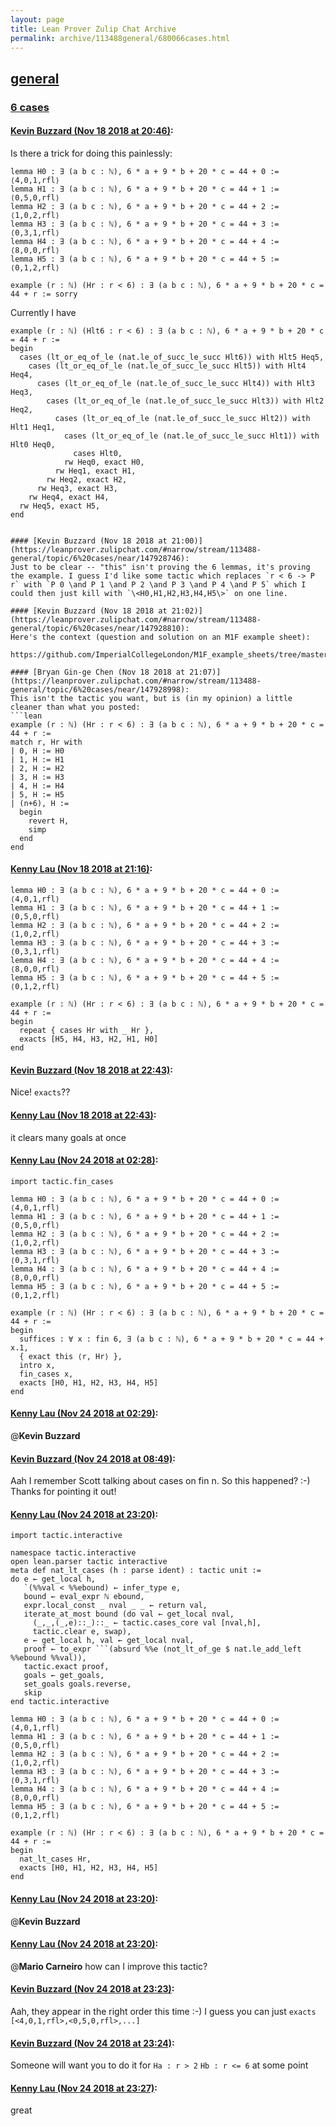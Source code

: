 ```yaml
---
layout: page
title: Lean Prover Zulip Chat Archive 
permalink: archive/113488general/680066cases.html
---
```


## [general](index.html)
### [6 cases](680066cases.html)

#### [Kevin Buzzard (Nov 18 2018 at 20:46)](https://leanprover.zulipchat.com/#narrow/stream/113488-general/topic/6%20cases/near/147928252):
Is there a trick for doing this painlessly:

```lean
lemma H0 : ∃ (a b c : ℕ), 6 * a + 9 * b + 20 * c = 44 + 0 := ⟨4,0,1,rfl⟩
lemma H1 : ∃ (a b c : ℕ), 6 * a + 9 * b + 20 * c = 44 + 1 := ⟨0,5,0,rfl⟩
lemma H2 : ∃ (a b c : ℕ), 6 * a + 9 * b + 20 * c = 44 + 2 := ⟨1,0,2,rfl⟩
lemma H3 : ∃ (a b c : ℕ), 6 * a + 9 * b + 20 * c = 44 + 3 := ⟨0,3,1,rfl⟩
lemma H4 : ∃ (a b c : ℕ), 6 * a + 9 * b + 20 * c = 44 + 4 := ⟨8,0,0,rfl⟩
lemma H5 : ∃ (a b c : ℕ), 6 * a + 9 * b + 20 * c = 44 + 5 := ⟨0,1,2,rfl⟩

example (r : ℕ) (Hr : r < 6) : ∃ (a b c : ℕ), 6 * a + 9 * b + 20 * c = 44 + r := sorry
```

Currently I have

```lean
example (r : ℕ) (Hlt6 : r < 6) : ∃ (a b c : ℕ), 6 * a + 9 * b + 20 * c = 44 + r :=
begin
  cases (lt_or_eq_of_le (nat.le_of_succ_le_succ Hlt6)) with Hlt5 Heq5,
    cases (lt_or_eq_of_le (nat.le_of_succ_le_succ Hlt5)) with Hlt4 Heq4,
      cases (lt_or_eq_of_le (nat.le_of_succ_le_succ Hlt4)) with Hlt3 Heq3,
        cases (lt_or_eq_of_le (nat.le_of_succ_le_succ Hlt3)) with Hlt2 Heq2,
          cases (lt_or_eq_of_le (nat.le_of_succ_le_succ Hlt2)) with Hlt1 Heq1,
            cases (lt_or_eq_of_le (nat.le_of_succ_le_succ Hlt1)) with Hlt0 Heq0,
              cases Hlt0,
            rw Heq0, exact H0,
          rw Heq1, exact H1,
        rw Heq2, exact H2,
      rw Heq3, exact H3,
    rw Heq4, exact H4,
  rw Heq5, exact H5,
end
```
```

#### [Kevin Buzzard (Nov 18 2018 at 21:00)](https://leanprover.zulipchat.com/#narrow/stream/113488-general/topic/6%20cases/near/147928746):
Just to be clear -- "this" isn't proving the 6 lemmas, it's proving the example. I guess I'd like some tactic which replaces `r < 6 -> P r` with `P 0 \and P 1 \and P 2 \and P 3 \and P 4 \and P 5` which I could then just kill with `\<H0,H1,H2,H3,H4,H5\>` on one line.

#### [Kevin Buzzard (Nov 18 2018 at 21:02)](https://leanprover.zulipchat.com/#narrow/stream/113488-general/topic/6%20cases/near/147928810):
Here's the context (question and solution on an M1F example sheet):

https://github.com/ImperialCollegeLondon/M1F_example_sheets/tree/master/src/example_sheet_05/Sht05Q05

#### [Bryan Gin-ge Chen (Nov 18 2018 at 21:07)](https://leanprover.zulipchat.com/#narrow/stream/113488-general/topic/6%20cases/near/147928998):
This isn't the tactic you want, but is (in my opinion) a little cleaner than what you posted:
```lean
example (r : ℕ) (Hr : r < 6) : ∃ (a b c : ℕ), 6 * a + 9 * b + 20 * c = 44 + r :=
match r, Hr with
| 0, H := H0
| 1, H := H1
| 2, H := H2
| 3, H := H3
| 4, H := H4
| 5, H := H5
| (n+6), H := 
  begin
    revert H,
    simp
  end
end
```

#### [Kenny Lau (Nov 18 2018 at 21:16)](https://leanprover.zulipchat.com/#narrow/stream/113488-general/topic/6%20cases/near/147929396):
```lean
lemma H0 : ∃ (a b c : ℕ), 6 * a + 9 * b + 20 * c = 44 + 0 := ⟨4,0,1,rfl⟩
lemma H1 : ∃ (a b c : ℕ), 6 * a + 9 * b + 20 * c = 44 + 1 := ⟨0,5,0,rfl⟩
lemma H2 : ∃ (a b c : ℕ), 6 * a + 9 * b + 20 * c = 44 + 2 := ⟨1,0,2,rfl⟩
lemma H3 : ∃ (a b c : ℕ), 6 * a + 9 * b + 20 * c = 44 + 3 := ⟨0,3,1,rfl⟩
lemma H4 : ∃ (a b c : ℕ), 6 * a + 9 * b + 20 * c = 44 + 4 := ⟨8,0,0,rfl⟩
lemma H5 : ∃ (a b c : ℕ), 6 * a + 9 * b + 20 * c = 44 + 5 := ⟨0,1,2,rfl⟩

example (r : ℕ) (Hr : r < 6) : ∃ (a b c : ℕ), 6 * a + 9 * b + 20 * c = 44 + r :=
begin
  repeat { cases Hr with _ Hr },
  exacts [H5, H4, H3, H2, H1, H0]
end
```

#### [Kevin Buzzard (Nov 18 2018 at 22:43)](https://leanprover.zulipchat.com/#narrow/stream/113488-general/topic/6%20cases/near/147932349):
Nice! `exacts`??

#### [Kenny Lau (Nov 18 2018 at 22:43)](https://leanprover.zulipchat.com/#narrow/stream/113488-general/topic/6%20cases/near/147932362):
it clears many goals at once

#### [Kenny Lau (Nov 24 2018 at 02:28)](https://leanprover.zulipchat.com/#narrow/stream/113488-general/topic/6%20cases/near/148257191):
```lean
import tactic.fin_cases

lemma H0 : ∃ (a b c : ℕ), 6 * a + 9 * b + 20 * c = 44 + 0 := ⟨4,0,1,rfl⟩
lemma H1 : ∃ (a b c : ℕ), 6 * a + 9 * b + 20 * c = 44 + 1 := ⟨0,5,0,rfl⟩
lemma H2 : ∃ (a b c : ℕ), 6 * a + 9 * b + 20 * c = 44 + 2 := ⟨1,0,2,rfl⟩
lemma H3 : ∃ (a b c : ℕ), 6 * a + 9 * b + 20 * c = 44 + 3 := ⟨0,3,1,rfl⟩
lemma H4 : ∃ (a b c : ℕ), 6 * a + 9 * b + 20 * c = 44 + 4 := ⟨8,0,0,rfl⟩
lemma H5 : ∃ (a b c : ℕ), 6 * a + 9 * b + 20 * c = 44 + 5 := ⟨0,1,2,rfl⟩

example (r : ℕ) (Hr : r < 6) : ∃ (a b c : ℕ), 6 * a + 9 * b + 20 * c = 44 + r :=
begin
  suffices : ∀ x : fin 6, ∃ (a b c : ℕ), 6 * a + 9 * b + 20 * c = 44 + x.1,
  { exact this ⟨r, Hr⟩ },
  intro x,
  fin_cases x,
  exacts [H0, H1, H2, H3, H4, H5]
end
```

#### [Kenny Lau (Nov 24 2018 at 02:29)](https://leanprover.zulipchat.com/#narrow/stream/113488-general/topic/6%20cases/near/148257197):
@**Kevin Buzzard**

#### [Kevin Buzzard (Nov 24 2018 at 08:49)](https://leanprover.zulipchat.com/#narrow/stream/113488-general/topic/6%20cases/near/148267406):
Aah I remember Scott talking about cases on fin n. So this happened? :-) Thanks for pointing it out!

#### [Kenny Lau (Nov 24 2018 at 23:20)](https://leanprover.zulipchat.com/#narrow/stream/113488-general/topic/6%20cases/near/148293408):
```lean
import tactic.interactive

namespace tactic.interactive
open lean.parser tactic interactive
meta def nat_lt_cases (h : parse ident) : tactic unit :=
do e ← get_local h,
   `(%%val < %%ebound) ← infer_type e,
   bound ← eval_expr ℕ ebound,
   expr.local_const _ nval _ _ ← return val,
   iterate_at_most bound (do val ← get_local nval,
     (_,_,(_,e)::_)::_ ← tactic.cases_core val [nval,h],
     tactic.clear e, swap),
   e ← get_local h, val ← get_local nval,
   proof ← to_expr ```(absurd %%e (not_lt_of_ge $ nat.le_add_left %%ebound %%val)),
   tactic.exact proof,
   goals ← get_goals,
   set_goals goals.reverse,
   skip
end tactic.interactive

lemma H0 : ∃ (a b c : ℕ), 6 * a + 9 * b + 20 * c = 44 + 0 := ⟨4,0,1,rfl⟩
lemma H1 : ∃ (a b c : ℕ), 6 * a + 9 * b + 20 * c = 44 + 1 := ⟨0,5,0,rfl⟩
lemma H2 : ∃ (a b c : ℕ), 6 * a + 9 * b + 20 * c = 44 + 2 := ⟨1,0,2,rfl⟩
lemma H3 : ∃ (a b c : ℕ), 6 * a + 9 * b + 20 * c = 44 + 3 := ⟨0,3,1,rfl⟩
lemma H4 : ∃ (a b c : ℕ), 6 * a + 9 * b + 20 * c = 44 + 4 := ⟨8,0,0,rfl⟩
lemma H5 : ∃ (a b c : ℕ), 6 * a + 9 * b + 20 * c = 44 + 5 := ⟨0,1,2,rfl⟩

example (r : ℕ) (Hr : r < 6) : ∃ (a b c : ℕ), 6 * a + 9 * b + 20 * c = 44 + r :=
begin
  nat_lt_cases Hr,
  exacts [H0, H1, H2, H3, H4, H5]
end
```

#### [Kenny Lau (Nov 24 2018 at 23:20)](https://leanprover.zulipchat.com/#narrow/stream/113488-general/topic/6%20cases/near/148293413):
@**Kevin Buzzard**

#### [Kenny Lau (Nov 24 2018 at 23:20)](https://leanprover.zulipchat.com/#narrow/stream/113488-general/topic/6%20cases/near/148293415):
@**Mario Carneiro** how can I improve this tactic?

#### [Kevin Buzzard (Nov 24 2018 at 23:23)](https://leanprover.zulipchat.com/#narrow/stream/113488-general/topic/6%20cases/near/148293479):
Aah, they appear in the right order this time :-) I guess you can just `exacts [<4,0,1,rfl>,<0,5,0,rfl>,...]`

#### [Kevin Buzzard (Nov 24 2018 at 23:24)](https://leanprover.zulipchat.com/#narrow/stream/113488-general/topic/6%20cases/near/148293527):
Someone will want you to do it for `Ha : r > 2` `Hb : r <= 6` at some point

#### [Kenny Lau (Nov 24 2018 at 23:27)](https://leanprover.zulipchat.com/#narrow/stream/113488-general/topic/6%20cases/near/148293580):
great

